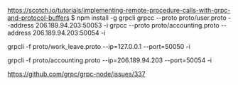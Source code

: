 https://scotch.io/tutorials/implementing-remote-procedure-calls-with-grpc-and-protocol-buffers
$ npm install -g grpcli 
grpcc --proto proto/user.proto --address 206.189.94.203:50053 -i
grpcc --proto proto/accounting.proto --address 206.189.94.203:50054 -i

grpcli -f proto/work_leave.proto --ip=127.0.0.1 --port=50050 -i

grpcli -f proto/accounting.proto --ip=206.189.94.203 --port=50054 -i


https://github.com/grpc/grpc-node/issues/337

